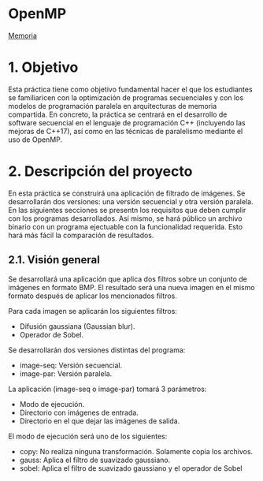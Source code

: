 # OpenMP

[Memoria](https://drive.google.com/file/d/1wxbVAIxdkZhOwiKphuojJ-F4dqZhjVoj/view?usp=sharing)

# 1. Objetivo

Esta práctica tiene como objetivo fundamental hacer el que los estudiantes se familiaricen con la optimización de programas secuenciales y con los modelos de programación paralela en
arquitecturas de memoria compartida. En concreto, la práctica se centrará en el desarrollo de software secuencial en el lenguaje de programación C++ (incluyendo las mejoras de C++17), así como en las técnicas de paralelismo mediante
el uso de OpenMP.


# 2. Descripción del proyecto

En esta práctica se construirá una aplicación de filtrado de imágenes. Se desarrollarán dos versiones: una versión secuencial y otra versión paralela. En las siguientes secciones se presentn los requisitos que deben cumplir con los programas desarrollados. Así mismo, se hará público un archivo binario con un programa ejectuable con la funcionalidad
requerida. Esto hará más fácil la comparación de resultados. 


## 2.1. Visión general

Se desarrollará una aplicación que aplica dos filtros sobre un conjunto de imágenes en formato BMP. El resultado será una nueva imagen en el mismo formato después de aplicar los mencionados filtros.

Para cada imagen se aplicarán los siguientes filtros:
  - Difusión gaussiana (Gaussian blur).
  - Operador de Sobel.

Se desarrollarán dos versiones distintas del programa:
  -  image-seq: Versión secuencial.
  -  image-par: Versión paralela.
  
La aplicación (image-seq o image-par) tomará 3 parámetros:
  -  Modo de ejecución.
  -  Directorio con imágenes de entrada.
  -  Directorio en el que dejar las imágenes de salida.
  
El modo de ejecución será uno de los siguientes:
  -  copy: No realiza ninguna transformación. Solamente copia los archivos.
  -  gauss: Aplica el filtro de suavizado gaussiano.
  -  sobel: Aplica el filtro de suavizado gaussiano y el operador de Sobel

